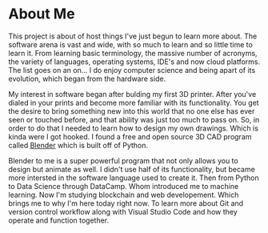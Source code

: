# About Me

This project is about of host things I've just begun to learn more about.  The software arena is vast and wide, with so much to learn and so little time to learn it. 
From learning basic terminology, the massive number of acronyms, the variety of languages, operating systems, IDE's and now cloud platforms. The list goes on an on...
I do enjoy computer science and being apart of its evolution, which began from the hardware side.

My interest in software began after bulding my first 3D printer. After you've dialed in your prints and become more familiar with its functionality. You get the desire to bring something new into this world that no one else has ever seen or touched before, and that ability was just too much to pass on.  So, in order to do that I needed to learn how to design my own drawings.  Which is kinda were I got hooked.  I found a free and open source 3D CAD program called [Blender](https://www.blender.org/) which is built off of Python.   

Blender to me is a super powerful program that not only allows you to design but animate as well.  I didn't use half of its functionality, but became more intersted in the software language used to create it.  Then from Python to Data Science through DataCamp. Whom introduced me to machine learning.  Now I'm studying blockchain and web developement. 
Which brings me to why I'm here today right now. To learn more about Git and version control workflow along with Visual Studio Code and how they operate and function together. 


